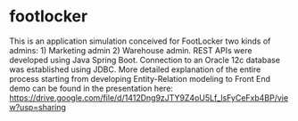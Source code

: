 # footlocker
This is an application simulation conceived for FootLocker two kinds of admins: 1) Marketing admin 2) Warehouse admin.
REST APIs were developed using Java Spring Boot. Connection to an Oracle 12c database was established using JDBC. 
More detailed explanation of the entire process starting from developing Entity-Relation modeling to Front End demo can be found in the presentation here: https://drive.google.com/file/d/1412Dng9zJTY9Z4oU5Lf_lsFyCeFxb4BP/view?usp=sharing 
